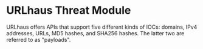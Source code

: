# URLhaus Threat Module

URLhaus offers APIs that support five different kinds of IOCs:
domains, IPv4 addresses, URLs, MD5 hashes, and SHA256 hashes.
The latter two are referred to as "payloads".